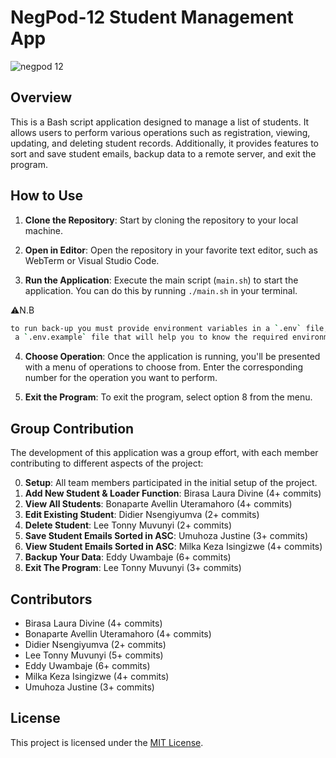 # NegPod-12 Student Management App

![negpod 12](https://github.com/Bonaparte003/GSCS-Registration_System/assets/59047760/51abc673-d716-4ec7-8d72-2c74f74863ba)

## Overview

This is a Bash script application designed to manage a list of students. It allows users to perform various operations such as registration, viewing, updating, and deleting student records. Additionally, it provides features to sort and save student emails, backup data to a remote server, and exit the program.

## How to Use

1. **Clone the Repository**: Start by cloning the repository to your local machine.

2. **Open in Editor**: Open the repository in your favorite text editor, such as WebTerm or Visual Studio Code.

3. **Run the Application**: Execute the main script (`main.sh`) to start the application. You can do this by running `./main.sh` in your terminal.

⚠️N.B 
```bash
to run back-up you must provide environment variables in a `.env` file, you can find 
 a `.env.example` file that will help you to know the required environment variables
```

4. **Choose Operation**: Once the application is running, you'll be presented with a menu of operations to choose from. Enter the corresponding number for the operation you want to perform.

5. **Exit the Program**: To exit the program, select option 8 from the menu.

## Group Contribution

The development of this application was a group effort, with each member contributing to different aspects of the project:

0. **Setup**: All team members participated in the initial setup of the project.
1. **Add New Student & Loader Function**: Birasa Laura Divine (4+ commits)
2. **View All Students**: Bonaparte Avellin Uteramahoro (4+ commits)
3. **Edit Existing Student**: Didier Nsengiyumva (2+ commits)
4. **Delete Student**: Lee Tonny Muvunyi (2+ commits)
5. **Save Student Emails Sorted in ASC**: Umuhoza Justine (3+ commits)
6. **View Student Emails Sorted in ASC**: Milka Keza Isingizwe  (4+ commits)
7. **Backup Your Data**: Eddy Uwambaje (6+ commits)
8. **Exit The Program**: Lee Tonny Muvunyi (3+ commits)

## Contributors

- Birasa Laura Divine (4+ commits)
- Bonaparte Avellin Uteramahoro (4+ commits)
- Didier Nsengiyumva (2+ commits)
- Lee Tonny Muvunyi (5+ commits)
- Eddy Uwambaje (6+ commits)
- Milka Keza Isingizwe (4+ commits)
- Umuhoza Justine (3+ commits)


## License

This project is licensed under the [MIT License](LICENSE).

